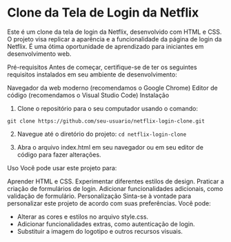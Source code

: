 # Clone da Tela de Login da Netflix
Este é um clone da tela de login da Netflix, desenvolvido com HTML e CSS. O projeto visa replicar a aparência e a funcionalidade da página de login da Netflix. É uma ótima oportunidade de aprendizado para iniciantes em desenvolvimento web.

Pré-requisitos
Antes de começar, certifique-se de ter os seguintes requisitos instalados em seu ambiente de desenvolvimento:

Navegador da web moderno (recomendamos o Google Chrome)
Editor de código (recomendamos o Visual Studio Code)
Instalação

1. Clone o repositório para o seu computador usando o comando:

``
git clone https://github.com/seu-usuario/netflix-login-clone.git
``

2. Navegue até o diretório do projeto:
``
cd netflix-login-clone
``

3. Abra o arquivo index.html em seu navegador ou em seu editor de código para fazer alterações.

Uso
Você pode usar este projeto para:

Aprender HTML e CSS.
Experimentar diferentes estilos de design.
Praticar a criação de formulários de login.
Adicionar funcionalidades adicionais, como validação de formulário.
Personalização
Sinta-se à vontade para personalizar este projeto de acordo com suas preferências. Você pode:

- Alterar as cores e estilos no arquivo style.css.
- Adicionar funcionalidades extras, como autenticação de login.
- Substituir a imagem do logotipo e outros recursos visuais.